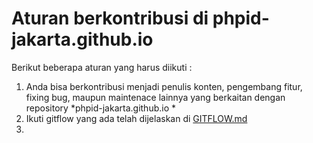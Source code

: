 # Aturan berkontribusi di phpid-jakarta.github.io 

Berikut beberapa aturan yang harus diikuti :

1. Anda bisa berkontribusi menjadi penulis konten, pengembang fitur, fixing bug, maupun maintenace lainnya yang berkaitan dengan repository *phpid-jakarta.github.io *
2. Ikuti gitflow yang ada telah dijelaskan di [GITFLOW.md](https://github.com/phpid-jakarta/phpid-jakarta.github.io/edit/master/GITFLOW.md)
3. 